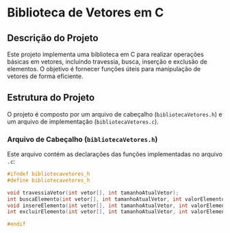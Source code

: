 # Biblioteca de Vetores em C

## Descrição do Projeto

Este projeto implementa uma biblioteca em C para realizar operações básicas em vetores, incluindo travessia, busca, inserção e exclusão de elementos. O objetivo é fornecer funções úteis para manipulação de vetores de forma eficiente.

## Estrutura do Projeto

O projeto é composto por um arquivo de cabeçalho (`bibliotecaVetores.h`) e um arquivo de implementação (`bibliotecaVetores.c`).

### Arquivo de Cabeçalho (`bibliotecaVetores.h`)

Este arquivo contém as declarações das funções implementadas no arquivo `.c`:

```c
#ifndef bibliotecavetores_h
#define bibliotecavetores_h

void travessiaVetor(int vetor[], int tamanhoAtualVetor);
int buscaElemento(int vetor[], int tamanhoAtualVetor, int valorElemento);
void insereElemento(int vetor[], int tamanhoAtualVetor, int valorElemento, int posicaoInsercao);
int excluirElemento(int vetor[], int tamanhoAtualVetor, int valorElemento);

#endif
